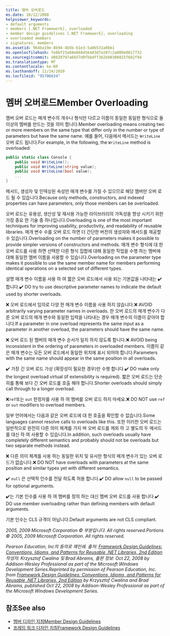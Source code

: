 ```yaml
---
title: 멤버 오버로드
ms.date: 10/22/2008
helpviewer_keywords:
- default arguments
- members [.NET Framework], overloaded
- member design guidelines [.NET Framework], overloading
- overloaded members
- signatures, members
ms.assetid: 964ba19e-8b94-4b5b-b1e3-5a0b531a0bb1
ms.openlocfilehash: fe8bf23a04e6684564d3d7e287c2a009e0817732
ms.sourcegitcommit: d8020797a6657d0fbbdff362b80300815f682f94
ms.translationtype: MT
ms.contentlocale: ko-KR
ms.lasthandoff: 11/24/2020
ms.locfileid: "95706634"
---
```

# <a name="member-overloading"></a><span data-ttu-id="22352-102">멤버 오버로드</span><span class="sxs-lookup"><span data-stu-id="22352-102">Member Overloading</span></span>

<span data-ttu-id="22352-103">멤버 오버 로드는 매개 변수의 개수나 형식만 다르고 이름이 동일한 동일한 형식으로 둘 이상의 멤버를 만드는 것을 의미 합니다.</span><span class="sxs-lookup"><span data-stu-id="22352-103">Member overloading means creating two or more members on the same type that differ only in the number or type of parameters but have the same name.</span></span> <span data-ttu-id="22352-104">예를 들어, 다음에서 메서드는 `WriteLine` 오버 로드 됩니다.</span><span class="sxs-lookup"><span data-stu-id="22352-104">For example, in the following, the `WriteLine` method is overloaded:</span></span>

```csharp
public static class Console {
    public void WriteLine();
    public void WriteLine(string value);
    public void WriteLine(bool value);
    ...
}
```

 <span data-ttu-id="22352-105">메서드, 생성자 및 인덱싱된 속성만 매개 변수를 가질 수 있으므로 해당 멤버만 오버 로드 될 수 있습니다.</span><span class="sxs-lookup"><span data-stu-id="22352-105">Because only methods, constructors, and indexed properties can have parameters, only those members can be overloaded.</span></span>

 <span data-ttu-id="22352-106">오버 로드는 유용성, 생산성 및 재사용 가능한 라이브러리의 가독성을 향상 시키기 위한 가장 중요 한 기술 중 하나입니다.</span><span class="sxs-lookup"><span data-stu-id="22352-106">Overloading is one of the most important techniques for improving usability, productivity, and readability of reusable libraries.</span></span> <span data-ttu-id="22352-107">매개 변수 수를 오버 로드 하면 더 간단한 버전의 생성자와 메서드를 제공할 수 있습니다.</span><span class="sxs-lookup"><span data-stu-id="22352-107">Overloading on the number of parameters makes it possible to provide simpler versions of constructors and methods.</span></span> <span data-ttu-id="22352-108">매개 변수 형식에 대 한 오버 로드를 사용 하면 선택한 다른 형식 집합에 대해 동일한 작업을 수행 하는 멤버에 대해 동일한 멤버 이름을 사용할 수 있습니다.</span><span class="sxs-lookup"><span data-stu-id="22352-108">Overloading on the parameter type makes it possible to use the same member name for members performing identical operations on a selected set of different types.</span></span>

 <span data-ttu-id="22352-109">설명 매개 변수 이름을 사용 하 여 짧은 오버 로드에서 사용 되는 기본값을 나타내는 ✔️ 합니다.</span><span class="sxs-lookup"><span data-stu-id="22352-109">✔️ DO try to use descriptive parameter names to indicate the default used by shorter overloads.</span></span>

 <span data-ttu-id="22352-110">❌ 오버 로드에서 임의로 다양 한 매개 변수 이름을 사용 하지 않습니다.</span><span class="sxs-lookup"><span data-stu-id="22352-110">❌ AVOID arbitrarily varying parameter names in overloads.</span></span> <span data-ttu-id="22352-111">한 오버 로드의 매개 변수가 다른 오버 로드의 매개 변수와 동일한 입력을 나타내는 경우 매개 변수의 이름이 같아야 합니다.</span><span class="sxs-lookup"><span data-stu-id="22352-111">If a parameter in one overload represents the same input as a parameter in another overload, the parameters should have the same name.</span></span>

 <span data-ttu-id="22352-112">❌ 오버 로드 된 멤버의 매개 변수 순서가 일치 하지 않도록 합니다.</span><span class="sxs-lookup"><span data-stu-id="22352-112">❌ AVOID being inconsistent in the ordering of parameters in overloaded members.</span></span> <span data-ttu-id="22352-113">이름이 같은 매개 변수는 모든 오버 로드에서 동일한 위치에 표시 되어야 합니다.</span><span class="sxs-lookup"><span data-stu-id="22352-113">Parameters with the same name should appear in the same position in all overloads.</span></span>

 <span data-ttu-id="22352-114">✔️ 가장 긴 오버 로드 가상 (확장성이 필요한 경우)만 수행 합니다.</span><span class="sxs-lookup"><span data-stu-id="22352-114">✔️ DO make only the longest overload virtual (if extensibility is required).</span></span> <span data-ttu-id="22352-115">짧은 오버 로드는 단순히를 통해 보다 긴 오버 로드를 호출 해야 합니다.</span><span class="sxs-lookup"><span data-stu-id="22352-115">Shorter overloads should simply call through to a longer overload.</span></span>

 <span data-ttu-id="22352-116">❌`ref`또는 `out` 한정자를 사용 하 여 멤버를 오버 로드 하지 마세요.</span><span class="sxs-lookup"><span data-stu-id="22352-116">❌ DO NOT use `ref` or `out` modifiers to overload members.</span></span>

 <span data-ttu-id="22352-117">일부 언어에서는 다음과 같은 오버 로드에 대 한 호출을 확인할 수 없습니다.</span><span class="sxs-lookup"><span data-stu-id="22352-117">Some languages cannot resolve calls to overloads like this.</span></span> <span data-ttu-id="22352-118">또한 이러한 오버 로드는 일반적으로 완전히 다른 의미 체계를 가지 며 오버 로드를 제외 하 고 별도의 두 메서드를 대신 하 여 사용할 수 있습니다.</span><span class="sxs-lookup"><span data-stu-id="22352-118">In addition, such overloads usually have completely different semantics and probably should not be overloads but two separate methods instead.</span></span>

 <span data-ttu-id="22352-119">❌ 다른 의미 체계를 사용 하는 동일한 위치 및 유사한 형식의 매개 변수가 있는 오버 로드가 없습니다.</span><span class="sxs-lookup"><span data-stu-id="22352-119">❌ DO NOT have overloads with parameters at the same position and similar types yet with different semantics.</span></span>

 <span data-ttu-id="22352-120">✔️ `null` 은 선택적 인수를 전달 하도록 허용 합니다.</span><span class="sxs-lookup"><span data-stu-id="22352-120">✔️ DO  allow `null` to be passed for optional arguments.</span></span>

 <span data-ttu-id="22352-121">✔️는 기본 인수를 사용 하 여 멤버를 정의 하는 대신 멤버 오버 로드를 사용 합니다.</span><span class="sxs-lookup"><span data-stu-id="22352-121">✔️ DO use member overloading rather than defining members with default arguments.</span></span>

 <span data-ttu-id="22352-122">기본 인수는 CLS 규격이 아닙니다.</span><span class="sxs-lookup"><span data-stu-id="22352-122">Default arguments are not CLS compliant.</span></span>

 <span data-ttu-id="22352-123">*2005, 2009 Microsoft Corporation © 부분입니다. All rights reserved.*</span><span class="sxs-lookup"><span data-stu-id="22352-123">*Portions © 2005, 2009 Microsoft Corporation. All rights reserved.*</span></span>

 <span data-ttu-id="22352-124">*Pearson Education, Inc의 동의로 재인쇄. 출처: [Framework Design Guidelines: Conventions, Idioms, and Patterns for Reusable .NET Libraries, 2nd Edition](https://www.informit.com/store/framework-design-guidelines-conventions-idioms-and-9780321545619) 작성자: Krzysztof Cwalina 및 Brad Abrams, 출판 정보: Oct 22, 2008 by Addison-Wesley Professional as part of the Microsoft Windows Development Series.*</span><span class="sxs-lookup"><span data-stu-id="22352-124">*Reprinted by permission of Pearson Education, Inc. from [Framework Design Guidelines: Conventions, Idioms, and Patterns for Reusable .NET Libraries, 2nd Edition](https://www.informit.com/store/framework-design-guidelines-conventions-idioms-and-9780321545619) by Krzysztof Cwalina and Brad Abrams, published Oct 22, 2008 by Addison-Wesley Professional as part of the Microsoft Windows Development Series.*</span></span>

## <a name="see-also"></a><span data-ttu-id="22352-125">참조</span><span class="sxs-lookup"><span data-stu-id="22352-125">See also</span></span>

- [<span data-ttu-id="22352-126">멤버 디자인 지침</span><span class="sxs-lookup"><span data-stu-id="22352-126">Member Design Guidelines</span></span>](member.md)
- [<span data-ttu-id="22352-127">프레임 워크 디자인 지침</span><span class="sxs-lookup"><span data-stu-id="22352-127">Framework Design Guidelines</span></span>](index.md)
